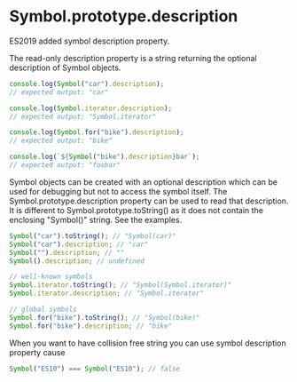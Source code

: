 # Symbol.prototype.description

ES2019 added symbol description property.

The read-only description property is a string returning the optional description of Symbol objects.

```js
console.log(Symbol("car").description);
// expected output: "car"

console.log(Symbol.iterator.description);
// expected output: "Symbol.iterator"

console.log(Symbol.for("bike").description);
// expected output: "bike"

console.log(`${Symbol("bike").description}bar`);
// expected output: "foobar"
```

Symbol objects can be created with an optional description which can be used for debugging but not to access the symbol itself. The Symbol.prototype.description property can be used to read that description. It is different to Symbol.prototype.toString() as it does not contain the enclosing "Symbol()" string. See the examples.

```js
Symbol("car").toString(); // "Symbol(car)"
Symbol("car").description; // "car"
Symbol("").description; // ""
Symbol().description; // undefined

// well-known symbols
Symbol.iterator.toString(); // "Symbol(Symbol.iterator)"
Symbol.iterator.description; // "Symbol.iterator"

// global symbols
Symbol.for("bike").toString(); // "Symbol(bike)"
Symbol.for("bike").description; // "bike"
```

When you want to have collision free string you can use symbol description property cause

```js
Symbol("ES10") === Symbol("ES10"); // false
```
